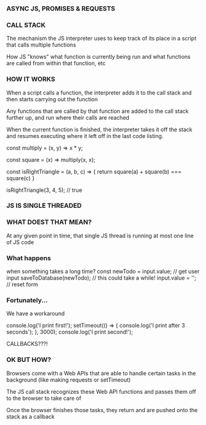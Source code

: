 ### ASYNC JS, PROMISES & REQUESTS

### CALL STACK

The mechanism the JS interpreter uses to keep track
of its place in a script that calls multiple functions

How JS "knows" what function is currently being run and
what functions are called from within that function, etc

### HOW IT WORKS

When a script calls a function, the interpreter adds it to
the call stack and then starts carrying out the function

Any functions that are called by that function are added
to the call stack further up, and run where their calls are
reached

When the current function is finished, the interpreter takes
it off the stack and resumes executing where it left off
in the last code listing.

const multiply = (x, y) => x \* y;

const square = (x) => multiply(x, x);

const isRightTriangle = (a, b, c) => {
return square(a) + square(b) === square(c)
}

isRightTriangle(3, 4, 5); // true

### JS IS SINGLE THREADED

### WHAT DOEST THAT MEAN?

At any given point in time, that single JS thread is running
at most one line of JS code

### What happens

when something takes a long time?
const newTodo = input.value; // get user input
saveToDatabase(newTodo); // this could take a while!
input.value = ''; // reset form

### Fortunately...

We have a workaround

console.log('I print first!');
setTimeout(() => {
console.log('I print after 3 seconds');
}, 3000);
console.log('I print second!');

CALLBACKS???!

### OK BUT HOW?

Browsers come with a Web APIs that are able to handle
certain tasks in the background (like making requests
or setTimeout)

The JS call stack recognizes these Web API functions and
passes them off to the browser to take care of

Once the browser finishes those tasks, they return and are
pushed onto the stack as a callback
